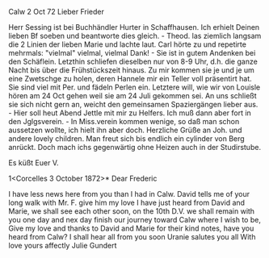  Calw 2 Oct 72
Lieber Frieder

Herr Sessing ist bei Buchhändler Hurter in Schaffhausen. Ich erhielt Deinen lieben Bf soeben und beantworte dies gleich. - Theod. las ziemlich langsam die 2 Linien der lieben Marie und lachte laut. Carl hörte zu und repetirte mehrmals: "vielmal" vielmal, vielmal Dank! - Sie ist in gutem Andenken bei den Schäflein. Letzthin schliefen dieselben nur von 8-9 Uhr, d.h. die ganze Nacht bis über die Frühstückszeit hinaus. Zu mir kommen sie je und je um eine Zwetschge zu holen, deren Hannele mir ein Teller voll präsentirt hat. Sie sind viel mit Per. und fädeln Perlen ein. Letztere will, wie wir von Louisle hören am 24 Oct gehen weil sie am 24 Juli gekommen sei. An uns schließt sie sich nicht gern an, weicht den gemeinsamen Spaziergängen lieber aus. - Hier soll heut Abend Jettle mit mir zu Helfers. Ich muß dann aber fort in den Jglgsverein. - In Miss.verein kommen wenige, so daß man schon aussetzen wollte, ich hielt ihn aber doch. Herzliche Grüße an Joh. und andere lovely children. Man freut sich bis endlich ein cylinder von Berg anrückt. Doch mach ichs gegenwärtig ohne Heizen auch in der Studirstube.

 Es küßt Euer V.



 1<Corcelles 3 October 1872>*
Dear Frederic

I have less news here from you than I had in Calw. David tells me of your long walk with Mr. F. give him my love I have just heard from David and Marie, we shall see each other soon, on the 10th D.V. we shall remain with you one day and nex day finish our journey toward Calw where I wish to be, Give my love and thanks to David and Marie for their kind notes, have you heard from Calw? I shall hear all from you soon Uranie salutes you all 
With love yours affectly
 Julie Gundert
